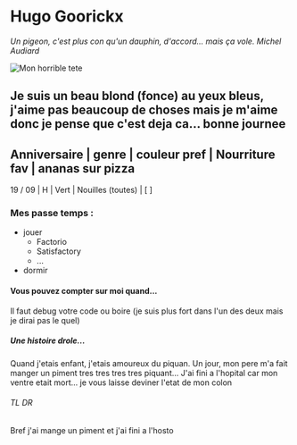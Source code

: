 # Hugo Goorickx

*Un pigeon, c'est plus con qu'un dauphin, d'accord... mais ça vole. Michel Audiard*

![Mon horrible tete](https://scontent.fbru5-1.fna.fbcdn.net/v/t1.6435-9/116133215_154697049554339_8320932023708298984_n.jpg?_nc_cat=110&ccb=1-7&_nc_sid=174925&_nc_ohc=VoJ-a1wC3oEAX_pjle1&_nc_ht=scontent.fbru5-1.fna&oh=00_AfBm5TpvVd2bGFLuOwqntT5EoOJpApgJbmI1mWFRwQXpTA&oe=63997F94)

## Je suis un beau blond (fonce) au yeux bleus, j'aime pas beaucoup de choses mais je m'aime donc je pense que c'est deja ca... bonne journee

Anniversaire | genre | couleur pref | Nourriture fav | ananas sur pizza
-----------------------------------------------------------------------
19 / 09      | H     | Vert         | Nouilles (toutes) | [ ]

### Mes passe temps :
* jouer
   * Factorio
   * Satisfactory
   * ...
* dormir

#### Vous pouvez compter sur moi quand...
Il faut debug votre code ou boire (je suis plus fort dans l'un des deux mais je dirai pas le quel)

##### Une histoire drole...
Quand j'etais enfant, j'etais amoureux du piquan. 
Un jour, mon pere m'a fait manger un piment tres tres tres tres piquant...
J'ai fini a l'hopital car mon ventre etait mort... je vous laisse deviner l'etat de mon colon

###### TL DR
Bref j'ai mange un piment et j'ai fini a l'hosto
